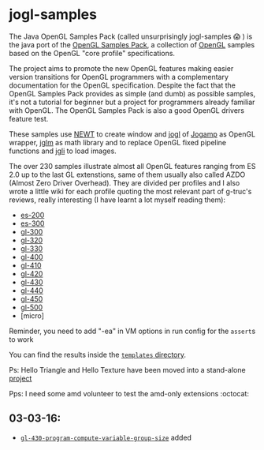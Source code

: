 # jogl-samples

The Java OpenGL Samples Pack (called unsurprisingly jogl-samples  :scream: ) is the java port of the [OpenGL Samples Pack](http://www.g-truc.net/project-0026.html), a collection of [OpenGL](http://www.opengl.org/) samples based on the OpenGL "core profile" specifications.

The project aims to promote the new OpenGL features making easier version transitions for OpenGL programmers with a complementary documentation for the OpenGL specification. Despite the fact that the OpenGL Samples Pack provides as simple (and dumb) as possible samples, it's not a tutorial for beginner but a project for programmers already familiar with OpenGL. The OpenGL Samples Pack is also a good OpenGL drivers feature test.

These samples use [NEWT](http://jogamp.org/jogl/doc/NEWT-Overview.html) to create window and [jogl](http://jogamp.org/jogl/www/) of [Jogamp](http://jogamp.org/) as OpenGL wrapper, [jglm](https://github.com/elect86/Jglm) as math library and to replace OpenGL fixed pipeline functions and [jgli](https://github.com/elect86/jgli) to load images. 

The over 230 samples illustrate almost all OpenGL features ranging from ES 2.0 up to the last GL extenstions, same of them usually also called AZDO (Almost Zero Driver Overhead). They are divided per profiles and I also wrote a little wiki for each profile quoting the most relevant part of g-truc's reviews, really interesting (I have learnt a lot myself reading them):

* [es-200](https://github.com/elect86/jogl-samples/tree/master/jogl-samples/src/tests/es_200)
* [es-300](https://github.com/elect86/jogl-samples/tree/master/jogl-samples/src/tests/es_300)
* [gl-300](https://github.com/elect86/jogl-samples/tree/master/jogl-samples/src/tests/gl_300)
* [gl-320](https://github.com/elect86/jogl-samples/tree/master/jogl-samples/src/tests/gl_320)
* [gl-330](https://github.com/elect86/jogl-samples/tree/master/jogl-samples/src/tests/gl_330)
* [gl-400](https://github.com/elect86/jogl-samples/tree/master/jogl-samples/src/tests/gl_400)
* [gl-410](https://github.com/elect86/jogl-samples/tree/master/jogl-samples/src/tests/gl_410)
* [gl-420](https://github.com/elect86/jogl-samples/tree/master/jogl-samples/src/tests/gl_420)
* [gl-430](https://github.com/elect86/jogl-samples/tree/master/jogl-samples/src/tests/gl_430)
* [gl-440](https://github.com/elect86/jogl-samples/tree/master/jogl-samples/src/tests/gl_440)
* [gl-450](https://github.com/elect86/jogl-samples/tree/master/jogl-samples/src/tests/gl_450)
* [gl-500](https://github.com/elect86/jogl-samples/tree/master/jogl-samples/src/tests/gl_500)
* [micro]

Reminder, you need to add "-ea" in VM options in run config for the `assert`s to work

You can find the results inside the [`templates` directory](https://github.com/elect86/jogl-samples/tree/master/jogl-samples/src/templates).

Ps: Hello Triangle and Hello Texture have been moved into a stand-alone [project](https://github.com/elect86/helloTriangle)

Pps: I need some amd volunteer to test the amd-only extensions :octocat:

## 03-03-16:
- [`gl-430-program-compute-variable-group-size`](https://github.com/elect86/jogl-samples/blob/master/jogl-samples/src/tests/gl_430/Gl_430_program_compute_variable_group_size.java) added
